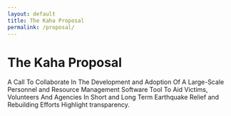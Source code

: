 ```yaml
---
layout: default
title: The Kaha Proposal
permalink: /proposal/
---
```


# The Kaha Proposal

A Call To Collaborate In The Development and Adoption Of A Large-Scale Personnel and Resource Management Software Tool To Aid Victims, Volunteers And Agencies In
Short and Long Term Earthquake Relief and Rebuilding Efforts
Highlight transparency.
